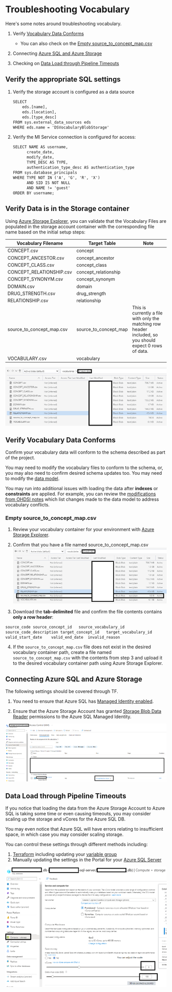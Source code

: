 # Troubleshooting Vocabulary

Here's some notes around troubleshooting vocabulary.

1. Verify [Vocabulary Data Conforms](#verify-vocabulary-data-conforms)
    * You can also check on the [Empty source_to_concept_map.csv](#empty-source_to_concept_map.csv)

2. Connecting [Azure SQL and Azure Storage](#connecting-azure-sql-and-azure-storage)

3. Checking on [Data Load through Pipeline Timeouts](#data-load-through-pipeline-timeouts)

## Verify the appropriate SQL settings

1.  Verify the storage account is configured as a data source

    ```
    SELECT
        eds.[name],
        eds.[location],
        eds.[type_desc]
    FROM sys.external_data_sources eds
    WHERE eds.name = 'DSVocabularyBlobStorage'
    ```
1. Verify the MI Service connection is configured for access:

   ```
   SELECT NAME AS username,
         create_date,
         modify_date,
         TYPE_DESC AS TYPE,
         authentication_type_desc AS authentication_type
   FROM sys.database_principals
   WHERE TYPE NOT IN ('A', 'G', 'R', 'X')
         AND SID IS NOT NULL
         AND NAME != 'guest'
   ORDER BY username;
   ```

## Verify Data is in the Storage container

Using [Azure Storage Explorer](https://azure.microsoft.com/en-us/features/storage-explorer/), you can validate that the Vocabulary Files are populated in the storage account container with the corresponding file name based on the initial setup steps:

| Vocabulary Filename | Target Table | Note |
|--|--|--|
| CONCEPT.csv | concept |  |
| CONCEPT_ANCESTOR.csv | concept_ancestor |  |
| CONCEPT_CLASS.csv | concept_class |  |
| CONCEPT_RELATIONSHIP.csv | concept_relationship |  |
| CONCEPT_SYNONYM.csv | concept_synonym |  |
| DOMAIN.csv | domain |  |
| DRUG_STRENGTH.csv | drug_strength |  |
| RELATIONSHIP.csv | relationship |  |
| source_to_concept_map.csv | source_to_concept_map | This is currently a file with only the matching row header included, so you should expect 0 rows of data. |
| VOCABULARY.csv | vocabulary |  |

![Vocabulary Files](/docs/media/vocabulary_storage_account.png)

## Verify Vocabulary Data Conforms

Confirm your vocabulary data will conform to the schema described as part of the project.

You may need to modify the vocabulary files to conform to the schema, or, you may also need to confirm desired schema updates too.  You may need to modify the [data model](/sql/cdm/v5.3.1/omop_vocabulary_indexes_constraints/).

You may run into additional issues with loading the data after **indexes** or **constraints** are applied.  For example, you can review the [modifications from OHDSI notes](/sql/README.md#modifications-from-ohdsi) which list changes made to the data model to address vocabulary conflicts.

### Empty source_to_concept_map.csv

1. Review your vocabulary container for your environment with [Azure Storage Explorer](https://azure.microsoft.com/en-us/features/storage-explorer/).

2. Confirm that you have a file named source_to_concept_map.csv
![source_to_concept_map.csv in storage account](/docs/media/vocabulary_storage_account_source_to_concept_mapping.png)

3. Download the **tab-delimited** file and confirm the file contents contains **only a row header**:
```csv
source_code	source_concept_id	source_vocabulary_id	source_code_description	target_concept_id	target_vocabulary_id	valid_start_date	valid_end_date	invalid_reason
```

4. If the `source_to_concept_map.csv` file does not exist in the desired vocabulary container path, create a file named `source_to_concept_map.csv` with the contents from step 3 and upload it to the desired vocabulary container path using Azure Storage Explorer.

## Connecting Azure SQL and Azure Storage

The following settings should be covered through TF.

1. You need to ensure that Azure SQL has [Managed Identity enabled](https://docs.microsoft.com/en-us/azure/active-directory/managed-identities-azure-resources/tutorial-windows-vm-access-sql#enable).

2. Ensure that the Azure Storage Account has granted [Storage Blob Data Reader](https://docs.microsoft.com/en-us/azure/role-based-access-control/built-in-roles#storage-blob-data-reader) permissions to the Azure SQL Managed Identity.

![image.png](/docs/media/vocabulary_storage_account_rbac.png)

## Data Load through Pipeline Timeouts

If you notice that loading the data from the Azure Storage Account to Azure SQL is taking some time or even causing timeouts, you may consider scaling up the storage and vCores for the Azure SQL DB.

You may even notice that Azure SQL will have errors relating to insufficient space, in which case you may consider scaling storage.

You can control these settings through different methods including:
1. [Terraform](/infra/terraform/omop) including updating your [variable group](/docs/update_your_variable_groups.md/#2-bootstrap-settings-vg)
2. Manually updating the settings in the Portal for your [Azure SQL Server](https://docs.microsoft.com/en-us/azure/azure-sql/database/single-database-scale#change-storage-size)

![Scale Azure SQL Server in the Portal](/docs/media/vocabulary_azure_sql_scale.png)